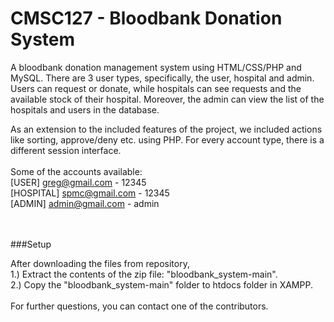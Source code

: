 # CMSC127 - Bloodbank Donation System

A bloodbank donation management system using HTML/CSS/PHP and MySQL. There are 3 user types, specifically, the user, hospital and admin. Users can request or donate, while hospitals can see requests and the available stock of their hospital. Moreover, the admin can view the list of the hospitals and users in the database.

As an extension to the included features of the project, we included actions like sorting, approve/deny etc. using PHP. For every account type, there is a different session interface.
<br /><br />
Some of the accounts available:<br />
    [USER] greg@gmail.com - 12345<br />
    [HOSPITAL] spmc@gmail.com - 12345<br />
    [ADMIN] admin@gmail.com - admin<br /><br /><br />
    
###Setup

After downloading the files from repository,<br />
  1.) Extract the contents of the zip file: "bloodbank_system-main". <br />
  2.) Copy the "bloodbank_system-main" folder to htdocs folder in XAMPP.<br />
  <br />
  For further questions, you can contact one of the contributors. 
